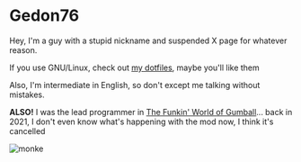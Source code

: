# Gedon76

Hey, I'm a guy with a stupid nickname and suspended X page for whatever reason.

If you use GNU/Linux, check out [my dotfiles](https://github.com/gedon76/dotfiles/), maybe you'll like them

Also, I'm intermediate in English, so don't except me talking without mistakes.

<b>ALSO!</b> I was the lead programmer in [The Funkin' World of Gumball](https://gamebanana.com/mods/340874)... back in 2021, I don't even know what's happening with the mod now, I think it's cancelled

![monke](https://media1.tenor.com/m/Z0eXbTktkLUAAAAd/jiminamovc.gif)
